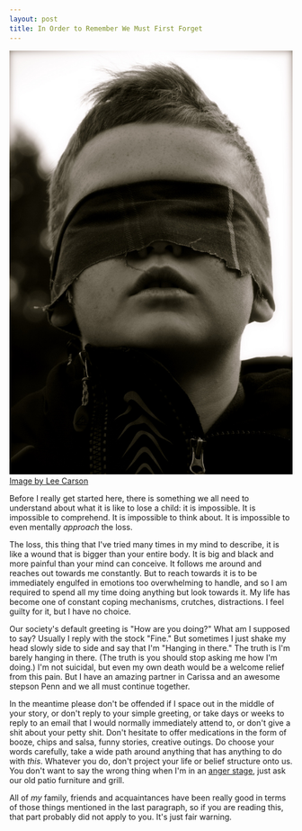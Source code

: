 ```yaml
---
layout: post
title: In Order to Remember We Must First Forget
---
```


![See no evil](/assets/2010/09/blindfold.jpg)
<span class="small">[Image by Lee Carson](https://flic.kr/p/5uErxo)</span>

Before I really get started here, there is something we all need to understand about what it is like to lose a child: it is impossible. It is impossible to comprehend. It is impossible to think about. It is impossible to even mentally _approach_ the loss. 

The loss, this thing that I've tried many times in my mind to describe, it is like a wound that is bigger than your entire body. It is big and black and more painful than your mind can conceive. It follows me around and reaches out towards me constantly. But to reach towards it is to be immediately engulfed in emotions too overwhelming to handle, and so I am required to spend all my time doing anything but look towards it. My life has become one of constant coping mechanisms, crutches, distractions. I feel guilty for it, but I have no choice. 

Our society's default greeting is "How are you doing?" What am I supposed to say? Usually I reply with the stock "Fine." But sometimes I just shake my head slowly side to side and say that I'm "Hanging in there." The truth is I'm barely hanging in there. (The truth is you should stop asking me how I'm doing.) I'm not suicidal, but even my own death would be a welcome relief from this pain. But I have an amazing partner in Carissa and an awesome stepson Penn and we all must continue together.

In the meantime please don't be offended if I space out in the middle of your story, or don't reply to your simple greeting, or take days or weeks to reply to an email that I would normally immediately attend to, or don't give a shit about your petty shit. Don't hesitate to offer medications in the form of booze, chips and salsa, funny stories, creative outings. Do choose your words carefully, take a wide path around anything that has anything to do with _this_. Whatever you do, don't project your life or belief structure onto us. You don't want to say the wrong thing when I'm in an [anger stage](http://en.wikipedia.org/wiki/K%C3%BCbler-Ross_model), just ask our old patio furniture and grill.

<span class="small">All of _my_ family, friends and acquaintances have been really good in terms of those things mentioned in the last paragraph, so if you are reading this, that part probably did not apply to you. It's just fair warning.</span>
